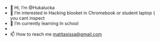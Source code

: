 - 👋 Hi, I’m @Hukalucka
- 👀 I’m interested in Hacking blooket in Chromebook or student laptop { you cant inspect
- 🌱 I’m currently learning In school
- 
- 📫 How to reach me matitasissa@gmail.com

<!---
Hukalucka/Hukalucka is a ✨ special ✨ repository because its `README.md` (this file) appears on your GitHub profile.
You can click the Preview link to take a look at your changes.
--->
